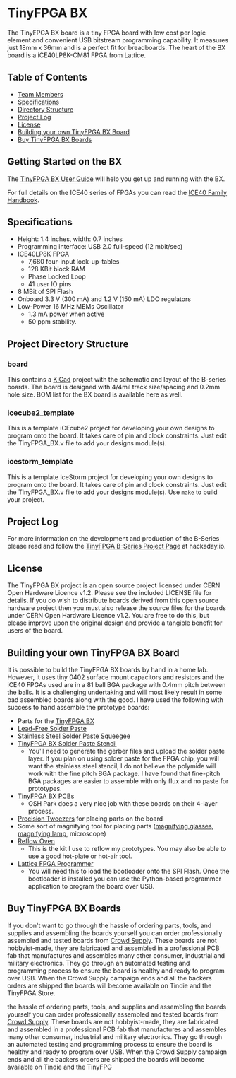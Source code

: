 # TinyFPGA BX
The TinyFPGA BX board is a tiny FPGA board with low cost per logic element and convenient USB bitstream programming capability.  It measures just 18mm x 36mm and is a perfect fit for breadboards. The heart of the BX board is a iCE40LP8K-CM81 FPGA from Lattice.  

## Table of Contents

* [Team Members](#getting-starteds)
* [Specifications](#specifications)
* [Directory Structure](#directory-structure)
* [Project Log](#project-logs)
* [License](#license)
* [Building your own TinyFPGA BX Board](#build-your-own)
* [Buy TinyFPGA BX Boards](#buy)


## <a name="getting-started"></a>Getting Started on the BX
The [TinyFPGA BX User Guide](https://tinyfpga.com/bx/guide.html) will help you get up and running with the BX. 

For full details on the ICE40 series of FPGAs you can read the [ICE40 Family Handbook](http://www.latticesemi.com/~/media/LatticeSemi/Documents/Handbooks/iCE40FamilyHandbook.pdf).

## <a name="specifications"></a>Specifications
- Height: 1.4 inches, width: 0.7 inches
- Programming interface: USB 2.0 full-speed (12 mbit/sec)
- ICE40LP8K FPGA
    - 7,680 four-input look-up-tables
    - 128 KBit block RAM
    - Phase Locked Loop
    - 41 user IO pins
- 8 MBit of SPI Flash
- Onboard 3.3 V (300 mA) and 1.2 V (150 mA) LDO regulators
- Low-Power 16 MHz MEMs Oscillator
    - 1.3 mA power when active
    - 50 ppm stability.

## <a name="directory-structure"></a>Project Directory Structure
### board
This contains a [KiCad](http://kicad-pcb.org/) project with the schematic and layout of the B-series boards.  The board is designed with 4/4mil track size/spacing and 0.2mm hole size.  BOM list for the BX board is available here as well.

### icecube2_template
This is a template iCEcube2 project for developing your own designs to program onto the board.  It takes care of pin and clock constraints.  Just edit the TinyFPGA_BX.v file to add your designs module(s).

### icestorm_template
This is a template IceStorm project for developing your own designs to program onto the board.  It takes care of pin and clock constraints.  Just edit the TinyFPGA_BX.v file to add your designs module(s).  Use `make` to build your project.

## <a name="project-log"></a>Project Log
For more information on the development and production of the B-Series please read and follow the [TinyFPGA B-Series Project Page](https://hackaday.io/project/26848-tinyfpga-b-series) at hackaday.io.

## <a namee="license"></a>License
The TinyFPGA BX project is an open source project licensed under CERN Open Hardware Licence v1.2.  Please see the included LICENSE file for details.  If you do wish to distribute boards derived from this open source hardware project then you must also release the source files for the boards under CERN Open Hardware Licence v1.2.  You are free to do this, but please improve upon the original design and provide a tangible benefit for users of the board.

## <a name="build-your-own"></a>Building your own TinyFPGA BX Board
It is possible to build the TinyFPGA BX boards by hand in a home lab.  However, it uses tiny 0402 surface mount capacitors and resistors and the iCE40 FPGAs used are in a 81 ball BGA package with 0.4mm pitch between the balls.  It is a challenging undertaking and will most likely result in some bad assembled boards along with the good.  I have used the following with success to hand assemble the prototype boards:
+ Parts for the [TinyFPGA BX](https://octopart.com/bom-tool/ALrZVouf)
+ [Lead-Free Solder Paste](https://www.amazon.com/gp/product/B00HKK6XHC)
+ [Stainless Steel Solder Paste Squeegee](http://dirtypcbs.com/store/details/14/solder-paste-squeegee)
+ [TinyFPGA BX Solder Paste Stencil](https://www.oshstencils.com)
  + You'll need to generate the gerber files and upload the solder paste layer.  If you plan on using solder paste for the FPGA chip, you will want the stainless steel stencil, I do not believe the polymide will work with the fine pitch BGA package.  I have found that fine-pitch BGA packages are easier to assemble with only flux and no paste for prototypes.
+ [TinyFPGA BX PCBs](https://oshpark.com/shared_projects/uMrRTfyL)
  + OSH Park does a very nice job with these boards on their 4-layer process.
+ [Precision Tweezers](https://www.amazon.com/Precision-Anti-static-Marrywindix-Electronics-Jewelry-making/dp/B00DVIEJ14) for placing parts on the board
+ Some sort of magnifying tool for placing parts ([magnifying glasses](https://www.amazon.com/dp/B01H8808H6), [magnifying lamp](https://www.amazon.com/Brightech-LightView-SuperBright-Magnifier-Adjustable/dp/B00UW2IRJ2), microscope)
+ [Reflow Oven](http://www.whizoo.com/)
  + This is the kit I use to reflow my prototypes.  You may also be able to use a good hot-plate or hot-air tool.
+ [Lattice FPGA Programmer](https://www.ebay.com/sch/i.html?_productid=533163279)
  + You will need this to load the bootloader onto the SPI Flash.  Once the bootloader is installed you can use the Python-based programmer application to program the board over USB.

## <a name="buy"></a>Buy TinyFPGA BX Boards
If you don't want to go through the hassle of ordering parts, tools, and supplies and assembling the boards yourself you can order professionally assembled and tested boards from [Crowd Supply](https://www.crowdsupply.com/tinyfpga/tinyfpga-bx).  These boards are not hobbyist-made, they are fabricated and assembled in a professional PCB fab that manufactures and assembles many other consumer, industrial and military electronics.  They go through an automated testing and programming process to ensure the board is healthy and ready to program over USB.  When the Crowd Supply campaign ends and all the backers orders are shipped the boards will become available on Tindie and the TinyFPGA Store.





 the hassle of ordering parts, tools, and supplies and assembling the boards yourself you can order professionally assembled and tested boards from [Crowd Supply](https://www.crowdsupply.com/tinyfpga/tinyfpga-bx).  These boards are not hobbyist-made, they are fabricated and assembled in a professional PCB fab that manufactures and assembles many other consumer, industrial and military electronics.  They go through an automated testing and programming process to ensure the board is healthy and ready to program over USB.  When the Crowd Supply campaign ends and all the backers orders are shipped the boards will become available on Tindie and the TinyFPG
